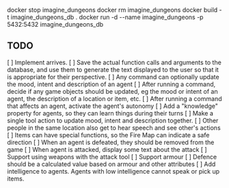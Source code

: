 


docker stop imagine_dungeons
docker rm imagine_dungeons
docker build -t imagine_dungeons_db .
docker run -d --name imagine_dungeons -p 5432:5432 imagine_dungeons_db

## TODO
[ ] Implement <agent> arrives.
[ ] Save the actual function calls and arguments to the database, and use them to generate the text displayed to the user so that it is appropriate for their perspective.
[ ] Any command can optionally update the mood, intent and description of an agent
[ ] After running a command, decide if any game objects should be updated, eg the mood or intent of an agent, the description of a location or item, etc.
[ ] After running a command that affects an agent, activate the agent's autonomy
[ ] Add a "knowledge" property for agents, so they can learn things during their turns
[ ] Make a single tool action to update mood, intent and description together.
[ ] Other people in the same location also get to hear speech and see other's actions
[ ] Items can have special functions, so the Fire Map can indicate a safe direction
[ ] When an agent is defeated, they should be removed from the game
[ ] When agent is attacked, display some text about the attack
[ ] Support using weapons with the attack tool
[ ] Support armour
[ ] Defence should be a calculated value based on armour and other attributes
[ ] Add intelligence to agents. Agents with low intelligence cannot speak or pick up items. 


